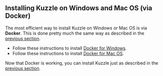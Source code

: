 ## Installing Kuzzle on Windows and Mac OS (via Docker)

The most efficient way to install Kuzzle on Windows or Mac OS is via **Docker**. This is done pretty much the same way as described in the [previous section](#installing-kuzzle-via-docker).

* Follow these instructions to install [Docker for Windows](https://docs.docker.com/docker-for-windows/).
* Follow these instructions to install [Docker for Mac OS](https://docs.docker.com/docker-for-mac/).

Now that Docker is working, you can install Kuzzle just as described in the [previous section](#installing-kuzzle-via-docker).
